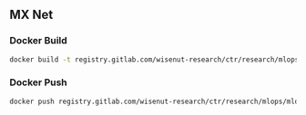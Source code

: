 ## MX Net

### Docker Build
```bash
docker build -t registry.gitlab.com/wisenut-research/ctr/research/mlops/mlops-api/mxnet:1.9.1 .
```

### Docker Push
```bash
docker push registry.gitlab.com/wisenut-research/ctr/research/mlops/mlops-api/mxnet:1.9.1
```